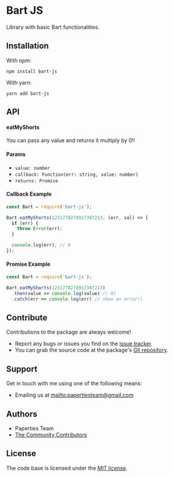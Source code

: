 # Bart JS

Library with basic Bart functionalities.

## Installation

With npm:

```
npm install bart-js
```

With yarn:

```
yarn add bart-js
```

## API

#### eatMyShorts

You can pass any value and returns it multiply by 0!!

#### Params

- `value: number`
- `callback: Function(err: string, value: number)`
- `returns: Promise`

#### Callback Example

```js
const Bart = require('bart-js');

Bart.eatMyShorts(1231778278917387213, (err, val) => {
  if (err) {
    throw Error(err);
  }

  console.log(err); // 0
});
```

#### Promise Example

```js
const Bart = require('bart-js');

Bart.eatMyShorts(1231778278917387213)
  .then(value => console.log(value) // 0)
  .catch(err => console.log(err) // show an error!)
```

## Contribute

Contributions to the package are always welcome!

- Report any bugs or issues you find on the [issue tracker](https://github.com/PaperTies/bart-js/issues/new).
- You can grab the source code at the package's [Git repository](https://github.com/PaperTies/bart-js.git).

## Support

Get in touch with me using one of the following means:

- Emailing us at <mailto:papertiesteam@gmail.com>

## Authors

- Paperties Team
- [The Community Contributors](https://github.com/PaperTies/bart-js/graphs/contributors)

## License

The code base is licensed under the [MIT license](LICENSE).
